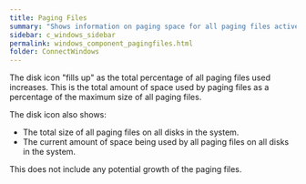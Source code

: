 ```yaml
---
title: Paging Files
summary: "Shows information on paging space for all paging files active on this system."
sidebar: c_windows_sidebar
permalink: windows_component_pagingfiles.html
folder: ConnectWindows
---
```




The disk icon "fills up" as the total percentage of all paging files used increases. This is the total amount of space used by paging files as a percentage of the maximum size of all paging files.

The disk icon also shows:

* The total size of all paging files on all disks in the system.
* The current amount of space being used by all paging files on all disks in the system.

<note type="note">This does not include any potential growth of the paging files.</note>
